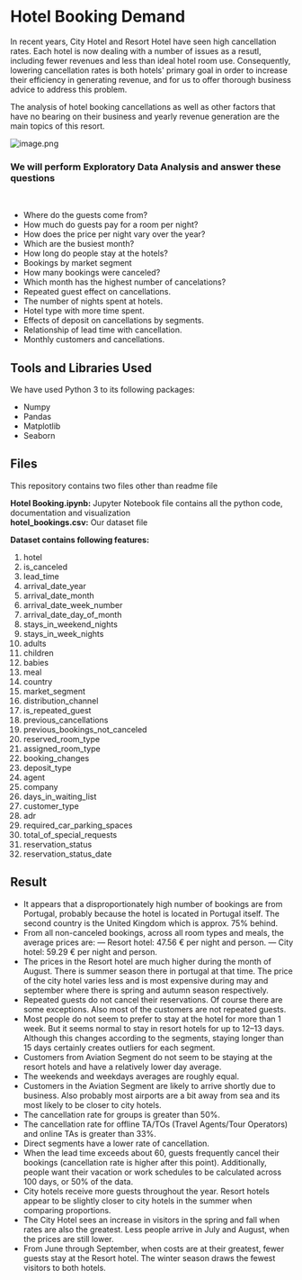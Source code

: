
# Hotel Booking Demand

In recent years, City Hotel and Resort Hotel have seen high cancellation rates. Each hotel is now dealing with a number of issues as a resutl, including fewer revenues and less than ideal hotel room use. Consequently, lowering cancellation rates is both hotels' primary goal in order to increase their efficiency in generating revenue, and for us to offer thorough business advice to address this problem.

The analysis of hotel booking cancellations as well as other factors that have no bearing on their business and yearly revenue generation are the main topics of this resort.

![image.png](https://nolimits-tours.com/wp-content/uploads/2017/06/hotel-ambasador-exterior-002.jpg)

### We will perform Exploratory Data Analysis and answer these questions
<br>

* Where do the guests come from?
* How much do guests pay for a room per night?
* How does the price per night vary over the year?
* Which are the busiest month?
* How long do people stay at the hotels?
* Bookings by market segment
* How many bookings were canceled?
* Which month has the highest number of cancelations?
* Repeated guest effect on cancellations.
* The number of nights spent at hotels.
* Hotel type with more time spent.
* Effects of deposit on cancellations by segments.
* Relationship of lead time with cancellation.
* Monthly customers and cancellations.

## Tools and Libraries Used
We have used Python 3 to its following packages:
- Numpy
- Pandas
- Matplotlib
- Seaborn


## Files
This repository contains two files other than readme file

**Hotel Booking.ipynb:** Jupyter Notebook file contains all the python code, documentation and visualization  
**hotel_bookings.csv:** Our dataset file

**Dataset contains following features:**
1. hotel
2. is_canceled
3. lead_time
4. arrival_date_year
5. arrival_date_month
6. arrival_date_week_number
7. arrival_date_day_of_month
8. stays_in_weekend_nights
9. stays_in_week_nights
10. adults
11. children
12. babies
13. meal
14. country
15. market_segment
16. distribution_channel
17. is_repeated_guest
18. previous_cancellations
19. previous_bookings_not_canceled
20. reserved_room_type
21. assigned_room_type
22. booking_changes
23. deposit_type
24. agent
25. company
26. days_in_waiting_list
27. customer_type
28. adr
29. required_car_parking_spaces
30. total_of_special_requests
31. reservation_status
32. reservation_status_date


## Result

* It appears that a disproportionately high number of bookings are from Portugal, probably because the hotel is located in Portugal itself. The second country is the United Kingdom which is approx. 75% behind.
* From all non-canceled bookings, across all room types and meals, the average prices are: — Resort hotel: 47.56 € per night and person. — City hotel: 59.29 € per night and person.
* The prices in the Resort hotel are much higher during the month of August. There is summer season there in portugal at that time. The price of the city hotel varies less and is most expensive during may and september where there is spring and autumn season respectively.
* Repeated guests do not cancel their reservations. Of course there are some exceptions. Also most of the customers are not repeated guests.
* Most people do not seem to prefer to stay at the hotel for more than 1 week. But it seems normal to stay in resort hotels for up to 12–13 days. Although this changes according to the segments, staying longer than 15 days certainly creates outliers for each segment.
* Customers from Aviation Segment do not seem to be staying at the resort hotels and have a relatively lower day average.
* The weekends and weekdays averages are roughly equal.
* Customers in the Aviation Segment are likely to arrive shortly due to business. Also probably most airports are a bit away from sea and its most likely to be closer to city hotels.
* The cancellation rate for groups is greater than 50%.
* The cancellation rate for offline TA/TOs (Travel Agents/Tour Operators) and online TAs is greater than 33%.
* Direct segments have a lower rate of cancellation.
* When the lead time exceeds about 60, guests frequently cancel their bookings (cancellation rate is higher after this point). Additionally, people want their vacation or work schedules to be calculated across 100 days, or 50% of the data.
* City hotels receive more guests throughout the year. Resort hotels appear to be slightly closer to city hotels in the summer when comparing proportions.
* The City Hotel sees an increase in visitors in the spring and fall when rates are also the greatest. Less people arrive in July and August, when the prices are still lower.
* From June through September, when costs are at their greatest, fewer guests stay at the Resort hotel. The winter season draws the fewest visitors to both hotels.
